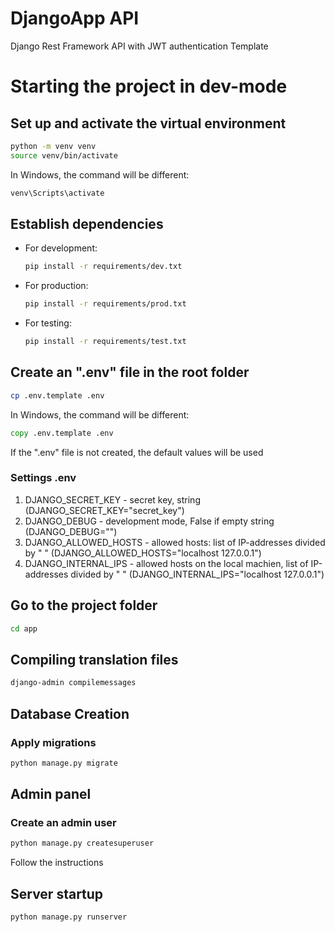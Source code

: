 # DjangoApp API
Django Rest Framework API with JWT authentication Template

# Starting the project in dev-mode

## Set up and activate the virtual environment

 ```bash
python -m venv venv
source venv/bin/activate
```

In Windows, the command will be different:
```bat
venv\Scripts\activate
```

## Establish dependencies

* For development:

    ```bash
    pip install -r requirements/dev.txt
    ```

* For production:

    ```bash
    pip install -r requirements/prod.txt
    ```

* For testing:

    ```bash
    pip install -r requirements/test.txt
    ```

## Create an ".env" file in the root folder

```bash
cp .env.template .env
```

In Windows, the command will be different:

```bat
copy .env.template .env
```

If the ".env" file is not created, the default values will be used

### Settings .env

1. DJANGO_SECRET_KEY - secret key, string (DJANGO_SECRET_KEY="secret_key")
2. DJANGO_DEBUG - development mode, False if empty string (DJANGO_DEBUG="")
3. DJANGO_ALLOWED_HOSTS - allowed hosts: list of IP-addresses divided by " " (DJANGO_ALLOWED_HOSTS="localhost 127.0.0.1")
4. DJANGO_INTERNAL_IPS - allowed hosts on the local machien, list of IP-addresses divided by " " (DJANGO_INTERNAL_IPS="localhost 127.0.0.1")

## Go to the project folder

```bash
cd app
```

## Compiling translation files

```bash
django-admin compilemessages
```

## Database Creation

### Apply migrations

```bash
python manage.py migrate
```

## Admin panel

### Create an admin user

```bash
python manage.py createsuperuser
```
Follow the instructions

## Server startup

```bash
python manage.py runserver
```
